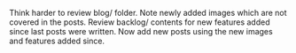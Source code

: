 Think harder to review blog/ folder. Note newly added images which are not covered in the posts. Review backlog/ contents for new features added since last posts were written. Now add new posts using the new images and features added since.